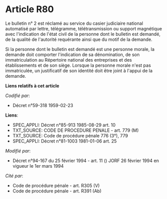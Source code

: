 # Article R80

Le bulletin n° 2 est réclamé au service du casier judiciaire national automatisé par lettre, télégramme, télétransmission ou
support magnétique avec l'indication de l'état civil de la personne dont le bulletin est demandé, de la qualité de l'autorité
requérante ainsi que du motif de la demande.

Si la personne dont le bulletin est demandé est une personne morale, la demande doit comporter l'indication de sa
dénomination, de son immatriculation au Répertoire national des entreprises et des établissements et de son siège. Lorsque la
personne morale n'est pas immatriculée, un justificatif de son identité doit être joint à l'appui de la demande.

**Liens relatifs à cet article**

_Codifié par_:

  - Décret n°59-318 1959-02-23

**Liens**:

  - SPEC_APPLI: Décret n°85-913 1985-08-29 art. 10
  - TXT_SOURCE: CODE DE PROCEDURE PENALE - art. 779 (M)
  - TXT_SOURCE: Code de procédure pénale 776 (3°), 779
  - SPEC_APPLI: Décret n°81-1003 1981-01-06 art. 25

_Modifié par_:

  - Décret n°94-167 du 25 février 1994 - art. 11 () JORF 26 février 1994 en vigueur le 1er mars 1994

_Cité par_:

  - Code de procédure pénale - art. R305 (V)
  - Code de procédure pénale - art. R391 (Ab)
